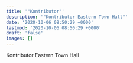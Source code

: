 ```yaml
---
title: '"Kontributor"'
description: '"Kontributor Eastern Town Hall"'
date: '2020-10-06 08:50:29 +0000'
lastmod: '2020-10-06 08:50:29 +0000'
draft: 'false'
images: []
---
```


Kontributor Eastern Town Hall
